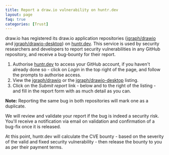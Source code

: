 ```yaml
---
title: Report a draw.io vulnerability on huntr.dev
layout: page
faq: true
categories: [Trust]
---
```


draw.io has registered its draw.io application repositories ([jgraph/drawio](https://github.com/jgraph/drawio) and [jgraph/drawio-desktop](https://github.com/jgraph/drawio-desktop)) on [huntr.dev](https://huntr.dev/). This service is used by security researchers and developers to report security vulnerabilities in any GitHub repository, and receive a bug-bounty for their report. 

1. Authorise [huntr.dev](https://huntr.dev/) to access your GitHub account, if you haven't already done so - click on _Login_ in the top right of the page, and follow the prompts to authorise access.
2. View the [jgraph/drawio](https://huntr.dev/bounties/?target=https%3A%2F%2Fgithub.com%2Fjgraph%2Fdrawio) or the [jgraph/drawio-desktop](https://huntr.dev/bounties/?target=https%3A%2F%2Fgithub.com%2Fjgraph%2Fdrawio) listing.
3. Click on the _Submit report_ link - below and to the right of the listing - and fill in the report form with as much detail as you can.

**Note:** Reporting the same bug in both repositories will mark one as a duplicate.

We will review and validate your report if the bug is indeed a security risk. You'll receive a notification via email on validation and confirmation of a bug-fix once it is released. 

At this point, huntr.dev will calculate the CVE bounty - based on the severity of the valid and fixed security vulnerability - then release the bounty to you as per their payment terms.